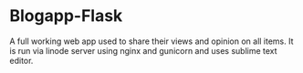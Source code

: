 # Blogapp-Flask
A full working web app used to share their views and opinion on all items. It is run via linode server using nginx and gunicorn and uses sublime text editor.
